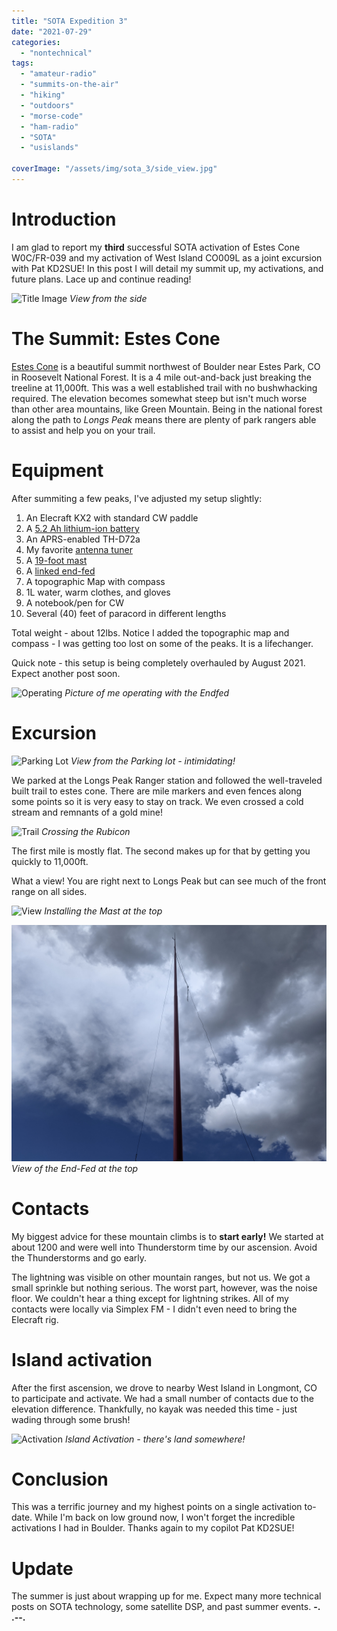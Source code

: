 ```yaml
---
title: "SOTA Expedition 3"
date: "2021-07-29"
categories:
  - "nontechnical"
tags:
  - "amateur-radio"
  - "summits-on-the-air"
  - "hiking"
  - "outdoors"
  - "morse-code"
  - "ham-radio"
  - "SOTA"
  - "usislands"

coverImage: "/assets/img/sota_3/side_view.jpg"
---
```

# Introduction

I am glad to report my **third** successful SOTA activation of Estes Cone W0C/FR-039 and my activation of West Island CO009L as a joint excursion with Pat KD2SUE! In this post I will detail my summit up, my activations, and future plans. Lace up and continue reading!

![Title Image](/assets/img/sota_3/side_view.jpg)
_View from the side_

# The Summit: Estes Cone

[Estes Cone](https://summits.sota.org.uk/summit/W0C/FR-039) is a beautiful summit northwest of Boulder near Estes Park, CO in Roosevelt National Forest. It is a 4 mile out-and-back just breaking the treeline at 11,000ft. This was a well established trail with no bushwhacking required. The elevation becomes somewhat steep but isn't much worse than other area mountains, like Green Mountain. Being in the national forest along the path to *Longs Peak* means there are plenty of park rangers able to assist and help you on your trail.



# Equipment

After summiting a few peaks, I've adjusted my setup slightly:

1. An Elecraft KX2 with standard CW paddle
2. A [5.2 Ah lithium-ion battery](https://power.tenergy.com/at-tenergy-li-ion-18650-11-1v-5200mah-rechargeable-battery-pack-w-pcb-3s2p-57-72wh-9a-rate/)
3. An APRS-enabled TH-D72a
3. My favorite [antenna tuner](https://steadynet.com/emtech/zm2-kit-bnc-connectors)
4. A [19-foot mast](https://tmastco.com/main/page_products_telescopic_poles.html)
5. A [linked end-fed](https://qrpguys.com/qrpguys-end-fed-wire-antenna)
6. A topographic Map with compass
7. 1L water, warm clothes, and gloves
8. A notebook/pen for CW
9. Several (40) feet of paracord in different lengths

Total weight - about 12lbs. Notice I added the topographic map and compass - I was getting too lost on some of the peaks. It is a lifechanger.

Quick note - this setup is being completely overhauled by August 2021. Expect another post soon.

![Operating](/assets/img/sota_3/operating.jpg)
_Picture of me operating with the Endfed_

# Excursion

![Parking Lot](/assets/img/sota_3/ground_view.jpg)
_View from the Parking lot - intimidating!_

We parked at the Longs Peak Ranger station and followed the well-traveled built trail to estes cone. There are mile markers and even fences along some points so it is very easy to stay on track. We even crossed a cold stream and remnants of a gold mine!

![Trail](/assets/img/sota_3/trail_1.jpg)
_Crossing the Rubicon_

The first mile is mostly flat. The second makes up for that by getting you quickly to 11,000ft.

What a view! You are right next to Longs Peak but can see much of the front range on all sides.

![View](/assets/img/sota_3/top_view.jpg)
_Installing the Mast at the top_

![View](/assets/img/sota_3/efhw.jpg)
_View of the End-Fed at the top_

# Contacts

My biggest advice for these mountain climbs is to **start early!** We started at about 1200 and were well into Thunderstorm time by our ascension. Avoid the Thunderstorms and go early.

The lightning was visible on other mountain ranges, but not us. We got a small sprinkle but nothing serious. The worst part, however, was the noise floor. We couldn't hear a thing except for lightning strikes. All of my contacts were locally via Simplex FM - I didn't even need to bring the Elecraft rig.

# Island activation

After the first ascension, we drove to nearby West Island in Longmont, CO to participate and activate. We had a small number of contacts due to the elevation difference. Thankfully, no kayak was needed this time - just wading through some brush!

![Activation](/assets/img/sota_3/iota_1.jpg)
_Island Activation - there's land somewhere!_


# Conclusion
This was a terrific journey and my highest points on a single activation to-date. While I'm back on low ground now, I won't forget the incredible activations I had in Boulder. Thanks again to my copilot Pat KD2SUE!

# Update

The summer is just about wrapping up for me. Expect many more technical posts on SOTA technology, some satellite DSP, and past summer events.
**-. .--.**
